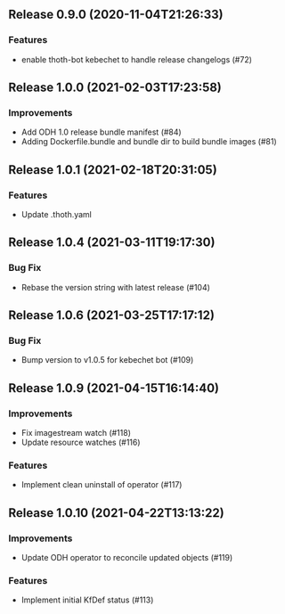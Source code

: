 
## Release 0.9.0 (2020-11-04T21:26:33)
### Features
* enable thoth-bot kebechet to handle release changelogs (#72)

## Release 1.0.0 (2021-02-03T17:23:58)
### Improvements
* Add ODH 1.0 release bundle manifest (#84)
* Adding Dockerfile.bundle and bundle dir to build bundle images (#81)

## Release 1.0.1 (2021-02-18T20:31:05)
### Features
* Update .thoth.yaml

## Release 1.0.4 (2021-03-11T19:17:30)
### Bug Fix
* Rebase the version string with latest release (#104)

## Release 1.0.6 (2021-03-25T17:17:12)
### Bug Fix
* Bump version to v1.0.5 for kebechet bot (#109)

## Release 1.0.9 (2021-04-15T16:14:40)
### Improvements
* Fix imagestream watch (#118)
* Update resource watches (#116)
### Features
* Implement clean uninstall of operator (#117)

## Release 1.0.10 (2021-04-22T13:13:22)
### Improvements
* Update ODH operator to reconcile updated objects (#119)
### Features
* Implement initial KfDef status (#113)
